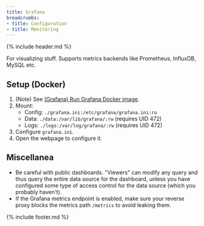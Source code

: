 ```yaml
---
title: Grafana
breadcrumbs:
- title: Configuration
- title: Monitoring
---
```

{% include header.md %}

For visualizing stuff.
Supports metrics backends like Prometheus, InfluxDB, MySQL etc.

## Setup (Docker)

1. (Note) See [(Grafana) Run Grafana Docker image](https://grafana.com/docs/grafana/latest/installation/docker/).
1. Mount:
    - Config: `./grafana.ini:/etc/grafana/grafana.ini:ro`
    - Data: `./data:/var/lib/grafana/:rw` (requires UID 472)
    - Logs: `./logs:/var/log/grafana/:rw` (requires UID 472)
1. Configure `grafana.ini`.
1. Open the webpage to configure it.

## Miscellanea

- Be careful with public dashboards. "Viewers" can modify any query and thus query the entire data source for the dashboard, unless you have configured some type of access control for the data source (which you probably haven't).
- If the Grafana metrics endpoint is enabled, make sure your reverse proxy blocks the metrics path `/metrics` to avoid leaking them.

{% include footer.md %}
